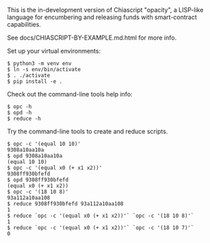 This is the in-development version of Chiascript "opacity", a LISP-like language for encumbering and releasing funds with smart-contract capabilities.

See docs/CHIASCRIPT-BY-EXAMPLE.md.html for more info.


Set up your virtual environments:

    $ python3 -m venv env
    $ ln -s env/bin/activate
    $ . ./activate
    $ pip install -e .

Check out the command-line tools help info:

    $ opc -h
    $ opd -h
    $ reduce -h

Try the command-line tools to create and reduce scripts.

    $ opc -c '(equal 10 10)'
    9308a10aa10a
    $ opd 9308a10aa10a
    (equal 10 10)
    $ opc -c '(equal x0 (+ x1 x2))'
    9308ff930bfefd
    $ opd 9308ff930bfefd
    (equal x0 (+ x1 x2))
    $ opc -c '(18 10 8)'
    93a112a10aa108
    $ reduce 9308ff930bfefd 93a112a10aa108
    1
    $ reduce `opc -c '(equal x0 (+ x1 x2))'` `opc -c '(18 10 8)'`
    1
    $ reduce `opc -c '(equal x0 (+ x1 x2))'` `opc -c '(18 10 7)'`
    0
